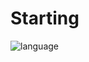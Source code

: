 # Starting
![language](https://docs.github.com/en/actions/monitoring-and-troubleshooting-workflows/monitoring-workflows/adding-a-workflow-status-badge)
